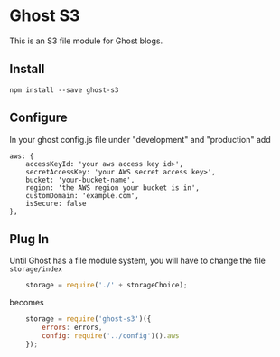 # Ghost S3

This is an S3 file module for Ghost blogs.



## Install

	npm install --save ghost-s3


## Configure

In your ghost config.js file under "development" and "production" add

	aws: {
	    accessKeyId: 'your aws access key id>',
	    secretAccessKey: 'your AWS secret access key>',
	    bucket: 'your-bucket-name',
	    region: 'the AWS region your bucket is in',
        customDomain: 'example.com',
        isSecure: false
	},


## Plug In

Until Ghost has a file module system, you will have to change the file ```storage/index```

```javascript
	storage = require('./' + storageChoice);
```

becomes

```javascript
	storage = require('ghost-s3')({
	    errors: errors,
	    config: require('../config')().aws
	});
```


